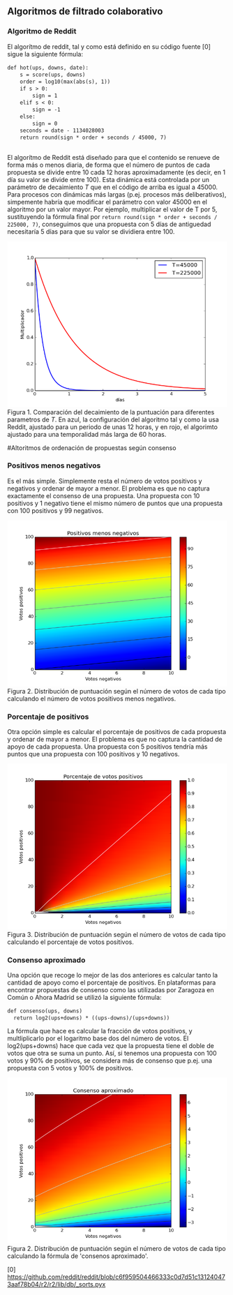 
## Algoritmos de filtrado colaborativo

### Algoritmo de Reddit

El algorítmo de reddit, tal y como está definido en su código fuente [0] sigue la siguiente fórmula:
```
def hot(ups, downs, date):
    s = score(ups, downs)
    order = log10(max(abs(s), 1))
    if s > 0:
        sign = 1
    elif s < 0:
        sign = -1
    else:
        sign = 0
    seconds = date - 1134028003
    return round(sign * order + seconds / 45000, 7)
    
 ```
 
 El algorítmo de Reddit está diseñado para que el contenido se renueve de forma más o menos diaria, 
 de forma que el número de puntos de cada propuesta se divide entre 10 cada 12 horas aproximadamente 
 (es decir, en 1 día su valor se divide entre 100). Esta dinámica está controlada por un parámetro de decaimiento $T$ que en el código de arriba es igual a 45000.
 Para procesos con dinámicas más largas (p.ej. procesos más deliberativos), simpemente habría que modificar el parámetro con valor 45000 en el algoritmo por un valor mayor.
 Por ejemplo, multiplicar el valor de T por 5, sustituyendo la fórmula final por `return round(sign * order + seconds / 225000, 7)`, conseguimos que una propuesta con 5 días de antiguedad necesitaría 5 días para que su valor se dividiera entre 100.
 
 ![](decay.png)
 Figura 1. Comparación del decaimiento de la puntuación para diferentes parametros de $T$. En azul, la configuración del algoritmo tal y como la usa Reddit, ajustado para un periodo de unas 12 horas, y en rojo, el algorimto ajustado para una temporalidad más larga de 60 horas.
 
 #Altoritmos de ordenación de propuestas según consenso

### Positivos menos negativos

Es el más simple. Simplemente resta el número de votos positivos y negativos y ordenar de mayor a menor.
El problema es que no captura exactamente el consenso de una propuesta. 
Una propuesta con 10 positivos y 1 negativo tiene el mismo número de puntos que una propuesta con 100 positivos y 99 negativos.

![](postivos-menos-negativos.png)
Figura 2. Distribución de puntuación según el número de votos de cada tipo calculando el número de votos positivos menos negativos.

### Porcentaje de positivos

Otra opción simple es calcular el porcentaje de positivos de cada propuesta y ordenar de mayor a menor.
El problema es que no captura la cantidad de apoyo de cada propuesta.
Una propuesta con 5 positivos tendría más puntos que una propuesta con 100 positivos y 10 negativos.

![](porcentaje.png)
Figura 3. Distribución de puntuación según el número de votos de cada tipo calculando el porcentaje de votos positivos.

### Consenso aproximado

Una opción que recoge lo mejor de las dos anteriores es calcular tanto la cantidad de apoyo como el porcentaje de positivos.
En plataformas para encontrar propuestas de consenso como las utilizadas por Zaragoza en Común o Ahora Madrid se utilizó la siguiente fórmula:
```
def consenso(ups, downs)
  return log2(ups+downs) * ((ups-downs)/(ups+downs))
```
La fórmula que hace es calcular la fracción de votos positivos, y multliplicarlo por el logaritmo base dos del número de votos. El log2(ups+downs) hace que cada vez que la propuesta tiene el doble de votos que otra se suma un punto. Así, si tenemos una propuesta con 100 votos y 90% de positivos, se considera más de consenso que p.ej. una propuesta con 5 votos y 100% de positivos.

![](consenso-aproximado.png)
Figura 2. Distribución de puntuación según el número de votos de cada tipo calculando la fórmula de 'consenos aproximado'.
  
  [0] https://github.com/reddit/reddit/blob/c6f959504466333c0d7d51c131240473aaf78b04/r2/r2/lib/db/_sorts.pyx
  
